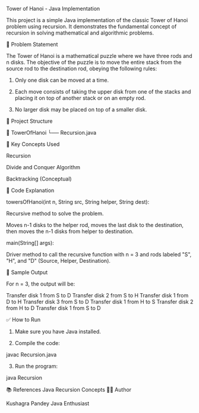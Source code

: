Tower of Hanoi - Java Implementation

This project is a simple Java implementation of the classic Tower of Hanoi problem using recursion. It demonstrates the fundamental concept of recursion in solving mathematical and algorithmic problems.

🧠 Problem Statement

The Tower of Hanoi is a mathematical puzzle where we have three rods and n disks. The objective of the puzzle is to move the entire stack from the source rod to the destination rod, obeying the following rules:

1. Only one disk can be moved at a time.


2. Each move consists of taking the upper disk from one of the stacks and placing it on top of another stack or on an empty rod.


3. No larger disk may be placed on top of a smaller disk.

📂 Project Structure

📁 TowerOfHanoi
 └── Recursion.java

📌 Key Concepts Used

Recursion

Divide and Conquer Algorithm

Backtracking (Conceptual)

🧾 Code Explanation

towersOfHanoi(int n, String src, String helper, String dest):

Recursive method to solve the problem.

Moves n-1 disks to the helper rod, moves the last disk to the destination, then moves the n-1 disks from helper to destination.


main(String[] args):

Driver method to call the recursive function with n = 3 and rods labeled "S", "H", and "D" (Source, Helper, Destination).

📌 Sample Output

For n = 3, the output will be:

Transfer disk 1 from S to D
Transfer disk 2 from S to H
Transfer disk 1 from D to H
Transfer disk 3 from S to D
Transfer disk 1 from H to S
Transfer disk 2 from H to D
Transfer disk 1 from S to D

✅ How to Run

1. Make sure you have Java installed.


2. Compile the code:

javac Recursion.java


3. Run the program:

java Recursion

📚 References
Java Recursion Concepts
🧑‍💻 Author

Kushagra Pandey
Java Enthusiast
